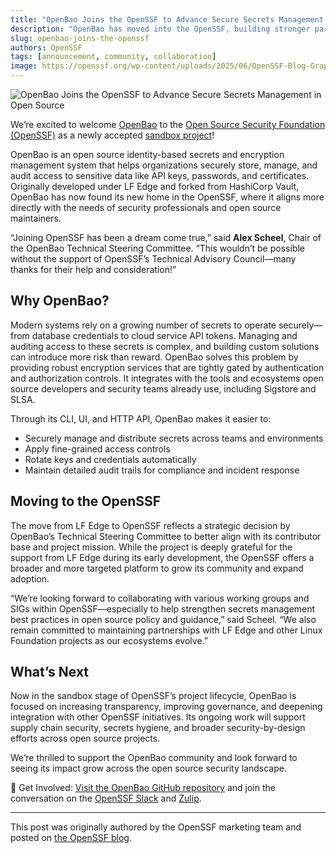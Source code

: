 ```yaml
---
title: "OpenBao Joins the OpenSSF to Advance Secure Secrets Management in Open Source"
description: "OpenBao has moved into the OpenSSF, building stronger partnerships for the future."
slug: openbao-joins-the-openssf
authors: OpenSSF
tags: [announcement, community, collaboration]
image: https://openssf.org/wp-content/uploads/2025/06/OpenSSF-Blog-Graphics-53-1.png
---
```


![OpenBao Joins the OpenSSF to Advance Secure Secrets Management in Open Source](https://openssf.org/wp-content/uploads/2025/06/OpenSSF-Blog-Graphics-53-1.png)

We’re excited to welcome [OpenBao](https://openssf.org/projects/openbao/) to the [Open Source Security Foundation (OpenSSF)](https://openssf.org) as a newly accepted [sandbox project](https://openssf.org/projects/openbao/)!

OpenBao is an open source identity-based secrets and encryption management system that helps organizations securely store, manage, and audit access to sensitive data like API keys, passwords, and certificates. Originally developed under LF Edge and forked from HashiCorp Vault, OpenBao has now found its new home in the OpenSSF, where it aligns more directly with the needs of security professionals and open source maintainers.

“Joining OpenSSF has been a dream come true,” said **Alex Scheel**, Chair of the OpenBao Technical Steering Committee. “This wouldn’t be possible without the support of OpenSSF’s Technical Advisory Council—many thanks for their help and consideration!”

<!-- truncate -->

## Why OpenBao?

Modern systems rely on a growing number of secrets to operate securely—from database credentials to cloud service API tokens. Managing and auditing access to these secrets is complex, and building custom solutions can introduce more risk than reward. OpenBao solves this problem by providing robust encryption services that are tightly gated by authentication and authorization controls. It integrates with the tools and ecosystems open source developers and security teams already use, including Sigstore and SLSA.

Through its CLI, UI, and HTTP API, OpenBao makes it easier to:

 - Securely manage and distribute secrets across teams and environments
 - Apply fine-grained access controls
 - Rotate keys and credentials automatically
 - Maintain detailed audit trails for compliance and incident response

## Moving to the OpenSSF

The move from LF Edge to OpenSSF reflects a strategic decision by OpenBao’s Technical Steering Committee to better align with its contributor base and project mission. While the project is deeply grateful for the support from LF Edge during its early development, the OpenSSF offers a broader and more targeted platform to grow its community and expand adoption.

“We’re looking forward to collaborating with various working groups and SIGs within OpenSSF—especially to help strengthen secrets management best practices in open source policy and guidance,” said Scheel. “We also remain committed to maintaining partnerships with LF Edge and other Linux Foundation projects as our ecosystems evolve.”

## What’s Next

Now in the sandbox stage of OpenSSF’s project lifecycle, OpenBao is focused on increasing transparency, improving governance, and deepening integration with other OpenSSF initiatives. Its ongoing work will support supply chain security, secrets hygiene, and broader security-by-design efforts across open source projects.

We’re thrilled to support the OpenBao community and look forward to seeing its impact grow across the open source security landscape.

🔐 Get Involved: [Visit the OpenBao GitHub repository](https://github.com/openbao/openbao) and join the conversation on the [OpenSSF Slack](https://linuxfoundation.slack.com/archives/C02H1G4TH) and [Zulip](https://linuxfoundation.zulipchat.com/#narrow/channel/529890-openssf-openbao-discussion).

---

This post was originally authored by the OpenSSF marketing team and posted on [the OpenSSF blog](https://openssf.org/blog/2025/06/17/openbao-joins-the-openssf-to-advance-secure-secrets-management-in-open-source/).
